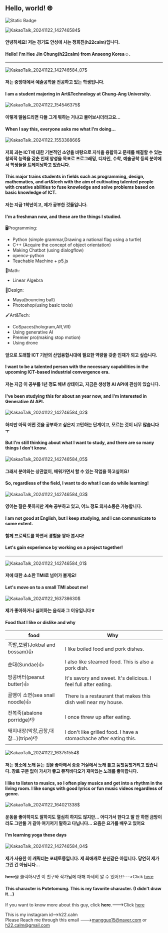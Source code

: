 ## Hello, world! 🌐

<!--
**h22calm/h22calm** is a ✨ _special_ ✨ repository because its `README.md` (this file) appears on your GitHub profile.

Here are some ideas to get you started:

- 🔭 I’m currently working on ...
- 🌱 I’m currently learning ...
- 👯 I’m looking to collaborate on ...
- 🤔 I’m looking for help with ...
- 💬 Ask me about ...
- 📫 How to reach me: ...
- 😄 Pronouns: ...
- ⚡ Fun fact: ...
-->
![Static Badge](https://img.shields.io/badge/git-black)

![KakaoTalk_20241122_142746584$](https://github.com/user-attachments/assets/a9ea5f52-a68d-43e0-813a-667cdb42fa46)


#### 안녕하세요! 저는 경기도 안성에 사는 정희진(h22calm)입니다.
#### Hello! I'm Hee Jin Chung(h22calm) from Anseong Korea☺️.



---


![KakaoTalk_20241122_142746584_07$](https://github.com/user-attachments/assets/d9802987-a843-45a2-9788-13a3e0799fe4)

#### 저는 중앙대에서 예술공학을 전공하고 있는 학생입니다.
#### I am a student majoring in Art&Technology at Chung-Ang University.

![KakaoTalk_20241122_154546375$](https://github.com/user-attachments/assets/0b133c8f-ae63-460d-8bd4-3d3e6eed24d4)
#### 이렇게 말씀드리면 다들 그게 뭐하는 거냐고 물어보시더라고요...
#### When I say this, everyone asks me what I'm doing...

![KakaoTalk_20241122_155336866$](https://github.com/user-attachments/assets/c8227d68-5b84-4a9a-8c68-9b9d133379d9)
####  저희 과는 ICT에 대한 기본적인 소양을 바탕으로 지식을 융합하고 문제를 해결할 수 있는 창의적 능력을 갖춘 인재 양성을 목표로 프로그래밍, 디자인, 수학, 예술공학 등의 분야에서 학생들을 트레이닝하고 있습니다.
#### This major trains students in fields such as programming, design, mathematics, and art&tech with the aim of cultivating talented people with creative abilities to fuse knowledge and solve problems based on basic knowledge of ICT.

####  저는 지금 1학년이고, 제가 공부한 것들입니다.
#### I'm a freshman now, and these are the things I studied.

🖥️Programming:
* Python (simple grammar,Drawing a national flag using a turtle)
* C++ (Acquire the concept of object orientation)
* Making Chatbot (using dialogflow)
* opencv-python
* Teachable Machine + p5.js

🔢Math:
* Linear Algebra

🎨Design:
* Maya(bouncing ball)
* Photoshop(using basic tools)

🖌️Art&Tech:
* CoSpaces(hologram,AR,VR)
* Using generative AI
* Premier pro(making stop motion)
* Using drone
  
#### 앞으로 도래할 ICT 기반의 산업융합시대에 필요한 역량을 갖춘 인재가 되고 싶습니다.
#### I want to be a talented person with the necessary capabilities in the upcoming ICT-based industrial convergence era.
####  저는 지금 이 공부를 1년 정도 해낸 상태이고, 지금은 생성형 AI API에 관심이 있습니다.
#### I've been studying this for about an year now, and I'm interested in Generative AI API.

![KakaoTalk_20241122_142746584_02$](https://github.com/user-attachments/assets/d80d5b43-d1a2-46fe-b466-6aee618ecb85)
####  하지만 아직 어떤 것을 공부하고 싶은지 고민하는 단계이고, 모르는 것이 너무 많습니다ㅜ
#### But I'm still thinking about what I want to study, and there are so many things I don't know.

![KakaoTalk_20241122_142746584_05$](https://github.com/user-attachments/assets/c967c50e-8d1f-446f-9f24-17c949cf3252) 
#### 그래서 분야와는 상관없이, 배워가면서 할 수 있는 작업을 하고싶어요!
#### So, regardless of the field, I want to do what I can do while learning!

![KakaoTalk_20241122_142746584_03$](https://github.com/user-attachments/assets/e7291b19-ffc5-4930-8b62-d616063d3c6f)
#### 영어는 잘은 못하지만 계속 공부하고 있고, 어느 정도 의사소통은 가능합니다.
#### I am not good at English, but I keep studying, and I can communicate to some extent.

#### 함께 프로젝트를 하면서 경험을 쌓아 봅시다!
#### Let's gain experience by working on a project together!
---
![KakaoTalk_20241122_142746584_01$](https://github.com/user-attachments/assets/9a8e2342-a2d1-4179-b4e7-ebbde6d9930a)
#### 저에 대한 소소한 TMI로 넘어가 볼게요!
#### Let's move on to a small TMI about me!

![KakaoTalk_20241122_163738630$](https://github.com/user-attachments/assets/251ba0b8-9f1e-4fae-999b-89a52e771e90)
#### 제가 좋아하거나 싫어하는 음식과 그 이유입니다ㅎ
#### Food that I like or dislike and why

<!--Table-->
|food|Why|
|--|--|
|족발,보쌈(Jokbal and bossam)👍|I like boiled food and pork dishes.|
|순대(Sundae)👍|I also like steamed food. This is also a pork dish.|
|땅콩버터(peanut butter)👍|It's savory and sweet. It's delicious. I feel full after eating.|
|골뱅이 소면(sea snail noodle)👍|There is a restaurant that makes this dish well near my house.|
|전복죽(abalone porridge)👎|I once threw up after eating.|
|돼지내장(막창,곱창,대창...)(tripe)👎|I don't like grilled food. I have a stomachache after eating this.|

![KakaoTalk_20241122_163751554$](https://github.com/user-attachments/assets/949b85fd-d984-4584-82fa-c7f14701730e)
#### 저는 평소에 노래 듣는 것을 좋아해서 종종 거실에서 노래 틀고 둠칫둠칫거리고 있습니다. 장르 구분 없이 가사가 좋고 뮤직비디오가 재미있는 노래를 좋아합니다.
#### I like to listen to musics, so I often play musics and get into a rhythm in the living room. I like songs with good lyrics or fun music videos regardless of genre.

![KakaoTalk_20241122_164021338$](https://github.com/user-attachments/assets/d4aafe4f-6622-49cf-af05-146930a3b60c)
#### 운동을 좋아하지도 잘하지도 열심히 하지도 않지만... 어디가서 한다고 말 안 하면 금방이라도 그만둘 거 같아 여기저기 말하고 다닙니다... 요즘은 요가를 배우고 있어요
#### I'm learning yoga these days

![KakaoTalk_20241122_142746584_04$](https://github.com/user-attachments/assets/b1bd2c80-b3ad-40ca-8947-ab1f4f57ab64) 
#### 제가 사용한 이 캐릭터는 포테토뭉입니다. 제 최애캐로 분신같은 아입니다. 당연히 제가 그린 건 아닙니다...
**here**을 클릭하시면 이 친구와 작가님에 대해 자세히 알 수 있어요!--->Click [here](https://www.instagram.com/toshimee/)
#### This character is Potetomung. This is my favorite character. (I didn't draw it...)
If you want to know more about this guy, click **here**.--->Click [here](https://www.instagram.com/toshimee/)

This is my instagram id-->h22.calm\
Please Reach me through this email --->mangguo15@naver.com or h22.calm@gmail.com
